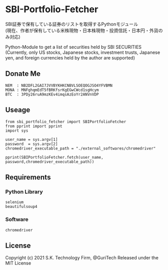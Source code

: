 # SBI-Portfolio-Fetcher
SBI証券で保有している証券のリストを取得するPythonモジュール<br>
(現在、作者が保有している米株現物・日本株現物・投資信託・日本円・外貨のみ対応)

Python-Module to get a list of securities held by SBI SECURITIES <br>
(Currently, only US stocks, Japanese stocks, investment trusts, Japanese yen, and foreign currencies held by the author are supported)

## Donate Me
```
NEM  : NB2DFL2GAI7JVVBYKHKCNBVLSOEQOGJSO4YFVBMN
MONA : MNFghqmEdT5fBRKfsrKgEGwCWcd1sgHcym
BTC  : 3PDy26ruA9mzKEv4imqsAzEoYr2ANVnVDP
```

## Useage
```
from sbi_portfolio_fetcher import SBIPortfolioFetcher
from pprint import pprint
import sys

user_name = sys.argv[1]
password  = sys.argv[2]
chromedriver_executable_path = "./external_softwares/chromedriver"
	
pprint(SBIPortfolioFetcher.fetch(user_name, password,chromedriver_executable_path))
```
## Requirements

### Python Library
```
selenium
beautifulsoup4
```

### Software
```
chromedriver
```

## License

Copyright (c) 2021 S.K. Technology Firm, @GuriTech
Released under the MIT License
